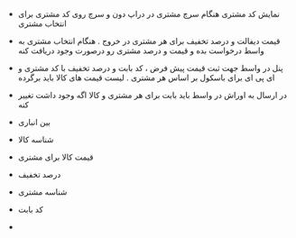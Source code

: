 - نمایش کد مشتری هنگام سرچ مشتری در دراپ دون و سرچ روی کد مشتری برای انتخاب مشتری
- قیمت دیفالت و درصد تخفیف برای هر مشتری در خروج  . هنگام انتخاب مشتری به واسط درخواست بده و قیمت و درصد مشتری رو درصورت وجود دریافت کنه
- پنل در واسط جهت ثبت قیمت پیش فرض ، کد بابت و درصد تخفیف با کد مشتری و ای پی ای برای باسکول بر اساس هر مشتری . لیست قیمت های کالا باید برگرده
- در ارسال به اوراش در واسط باید بابت برای هر مشتری و کالا اگه وجود داشت تغییر کنه
- بین انباری


- شناسه کالا
- قیمت کالا برای مشتری
- درصد تخفیف
- شناسه مشتری
- کد بابت
- 